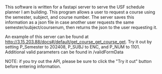 This software is written for a fastapi server to serve the USF schedule planner I am building. This program allows a user to request a course using the semester, subject, and course number. The server saves this information as a json file in case another user requests the same semester/subject/coursenum, then returns the json to the user requesting it.

An example of this server can be found at http://3.15.203.88/docs#/default/get_course_get_course_get. Try it out by setting P_Semester to 202408, P_SUBJ to ENC, and P_NUM to 1101. Additional valid parameters can be found in /validFormData

NOTE: if you try out the API, please be sure to click the "Try it out" button before entering information.
